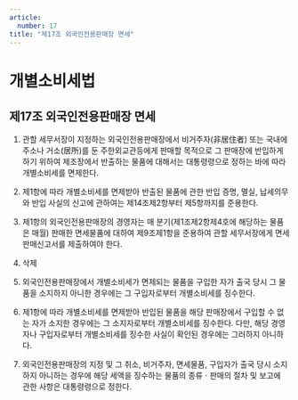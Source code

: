 ```yaml
---
article:
  number: 17
title: "제17조 외국인전용판매장 면세"
---
```

# 개별소비세법

## 제17조 외국인전용판매장 면세

1. 관할 세무서장이 지정하는 외국인전용판매장에서 비거주자(非居住者) 또는 국내에 주소나 거소(居所)를 둔 주한외교관등에게 판매할 목적으로 그 판매장에 반입하게 하기 위하여 제조장에서 반출하는 물품에 대해서는 대통령령으로 정하는 바에 따라 개별소비세를 면제한다.

2. 제1항에 따라 개별소비세를 면제받아 반출된 물품에 관한 반입 증명, 멸실, 납세의무와 반입 사실의 신고에 관하여는 제14조제2항부터 제5항까지를 준용한다.

3. 제1항의 외국인전용판매장의 경영자는 매 분기(제1조제2항제4호에 해당하는 물품은 매월) 판매한 면세물품에 대하여 제9조제1항을 준용하여 관할 세무서장에게 면세판매신고서를 제출하여야 한다.

4. 삭제

5. 외국인전용판매장에서 개별소비세가 면제되는 물품을 구입한 자가 출국 당시 그 물품을 소지하지 아니한 경우에는 그 구입자로부터 개별소비세를 징수한다.

6. 제1항에 따라 개별소비세를 면제받아 반입된 물품을 해당 판매장에서 구입할 수 없는 자가 소지한 경우에는 그 소지자로부터 개별소비세를 징수한다. 다만, 해당 경영자나 구입자로부터 개별소비세를 징수한 사실이 확인된 경우에는 그러하지 아니하다.

7. 외국인전용판매장의 지정 및 그 취소, 비거주자, 면세물품, 구입자가 출국 당시 소지하지 아니하는 경우에 해당 세액을 징수하는 물품의 종류ㆍ판매의 절차 및 보고에 관한 사항은 대통령령으로 정한다.

